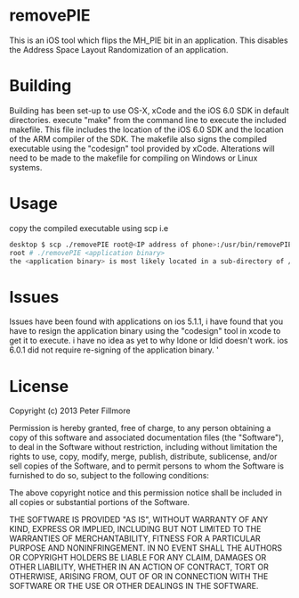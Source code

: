 removePIE
=========
This is an iOS tool which flips the MH_PIE bit in an application. 
This disables the Address Space Layout Randomization of an application.

Building
========
Building has been set-up to use OS-X, xCode and the iOS 6.0 SDK in 
default directories. execute "make" from the command line to execute the included makefile.
This file includes the location of the iOS 6.0 SDK and the location of the ARM compiler of the SDK. The makefile also signs the compiled executable using the "codesign" tool provided by xCode.
Alterations will need to be made to the makefile for compiling on Windows or Linux systems.

Usage
=====
copy the compiled executable using scp i.e 
```bash
desktop $ scp ./removePIE root@<IP address of phone>:/usr/bin/removePIE
root # ./removePIE <application binary>
the <application binary> is most likely located in a sub-directory of /private/var/mobile/Applications/ on the iphone 
```
Issues
======
Issues have been found with applications on ios 5.1.1, i have found that you have to resign the application binary using the "codesign" tool in xcode to get it to execute. i have no idea as yet to why ldone or ldid doesn't work. ios 6.0.1 did not require re-signing of the application binary.
'

License
=======

Copyright (c) 2013 Peter Fillmore

Permission is hereby granted, free of charge, to any person
obtaining a copy of this software and associated documentation
files (the "Software"), to deal in the Software without
restriction, including without limitation the rights to use,
copy, modify, merge, publish, distribute, sublicense, and/or sell
copies of the Software, and to permit persons to whom the
Software is furnished to do so, subject to the following
conditions:

The above copyright notice and this permission notice shall be
included in all copies or substantial portions of the Software.

THE SOFTWARE IS PROVIDED "AS IS", WITHOUT WARRANTY OF ANY KIND,
EXPRESS OR IMPLIED, INCLUDING BUT NOT LIMITED TO THE WARRANTIES
OF MERCHANTABILITY, FITNESS FOR A PARTICULAR PURPOSE AND
NONINFRINGEMENT. IN NO EVENT SHALL THE AUTHORS OR COPYRIGHT
HOLDERS BE LIABLE FOR ANY CLAIM, DAMAGES OR OTHER LIABILITY,
WHETHER IN AN ACTION OF CONTRACT, TORT OR OTHERWISE, ARISING
FROM, OUT OF OR IN CONNECTION WITH THE SOFTWARE OR THE USE OR
OTHER DEALINGS IN THE SOFTWARE.
